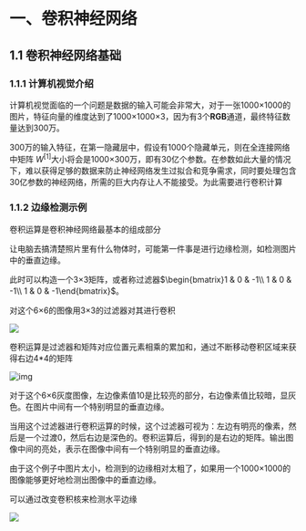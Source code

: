 # 一、卷积神经网络

## 1.1 卷积神经网络基础

### 1.1.1 计算机视觉介绍

计算机视觉面临的一个问题是数据的输入可能会非常大，对于一张1000×1000的图片，特征向量的维度达到了1000×1000×3，因为有3个**RGB**通道，最终特征数量达到300万。

300万的输入特征，在第一隐藏层中，假设有1000个隐藏单元，则在全连接网络中矩阵 $W^{[1]}$大小将会是1000×300万，即有30亿个参数。在参数如此大量的情况下，难以获得足够的数据来防止神经网络发生过拟合和竞争需求，同时要处理包含30亿参数的神经网络，所需的巨大内存让人不能接受。为此需要进行卷积计算

### 1.1.2 边缘检测示例

卷积运算是卷积神经网络最基本的组成部分

让电脑去搞清楚照片里有什么物体时，可能第一件事是进行边缘检测，如检测图片中的垂直边缘。

此时可以构造一个3×3矩阵，或者称过滤器$\begin{bmatrix}1 & 0 & -1\\ 1 & 0 & -1\\ 1 & 0 & -1\end{bmatrix}$。

对这个6×6的图像用3×3的过滤器对其进行卷积

![](https://raw.githubusercontent.com/SNIKCHS/MDImage/main/img/20211214142315.png)

卷积运算是过滤器和矩阵对应位置元素相乘的累加和，通过不断移动卷积区域来获得右边4*4的矩阵

![img](https://raw.githubusercontent.com/SNIKCHS/MDImage/main/img/20211210223625.png)

对于这个6×6灰度图像，左边像素值10是比较亮的部分，右边像素值比较暗，显灰色。在图片中间有一个特别明显的垂直边缘。

当用这个过滤器进行卷积运算的时候，这个过滤器可视为：左边有明亮的像素，然后是一个过渡0，然后右边是深色的。卷积运算后，得到的是右边的矩阵。输出图像中间的亮处，表示在图像中间有一个特别明显的垂直边缘。

由于这个例子中图片太小，检测到的边缘相对太粗了，如果用一个1000×1000的图像能够更好地检测出图像中的垂直边缘。

可以通过改变卷积核来检测水平边缘

![](https://raw.githubusercontent.com/SNIKCHS/MDImage/main/img/20211214142636.png)